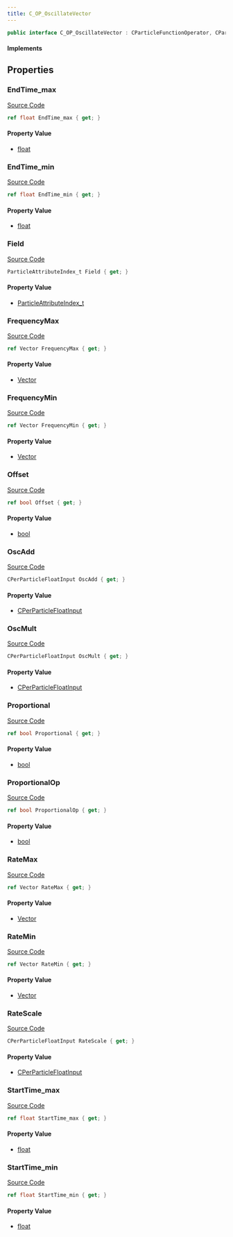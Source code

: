```yaml
---
title: C_OP_OscillateVector
---
```


```csharp
public interface C_OP_OscillateVector : CParticleFunctionOperator, CParticleFunction, ISchemaClass<CParticleFunction>, ISchemaClass<CParticleFunctionOperator>, ISchemaClass<C_OP_OscillateVector>, ISchemaField, ISchemaClass, INativeHandle
```

#### Implements

## Properties

### EndTime_max

[Source Code](https://github.com/swiftly-solution/swiftlys2/blob/beta/managed/src/SwiftlyS2.Generated/Schemas/Interfaces/C_OP_OscillateVector.cs#L38)

```csharp
ref float EndTime_max { get; }
```

#### Property Value

- [float](https://learn.microsoft.com/dotnet/api/system.single)

### EndTime_min

[Source Code](https://github.com/swiftly-solution/swiftlys2/blob/beta/managed/src/SwiftlyS2.Generated/Schemas/Interfaces/C_OP_OscillateVector.cs#L36)

```csharp
ref float EndTime_min { get; }
```

#### Property Value

- [float](https://learn.microsoft.com/dotnet/api/system.single)

### Field

[Source Code](https://github.com/swiftly-solution/swiftlys2/blob/beta/managed/src/SwiftlyS2.Generated/Schemas/Interfaces/C_OP_OscillateVector.cs#L24)

```csharp
ParticleAttributeIndex_t Field { get; }
```

#### Property Value

- [ParticleAttributeIndex_t](/docs/api/shared/schemadefinitions/particleattributeindex_t)

### FrequencyMax

[Source Code](https://github.com/swiftly-solution/swiftlys2/blob/beta/managed/src/SwiftlyS2.Generated/Schemas/Interfaces/C_OP_OscillateVector.cs#L22)

```csharp
ref Vector FrequencyMax { get; }
```

#### Property Value

- [Vector](/docs/api/shared/natives/vector)

### FrequencyMin

[Source Code](https://github.com/swiftly-solution/swiftlys2/blob/beta/managed/src/SwiftlyS2.Generated/Schemas/Interfaces/C_OP_OscillateVector.cs#L20)

```csharp
ref Vector FrequencyMin { get; }
```

#### Property Value

- [Vector](/docs/api/shared/natives/vector)

### Offset

[Source Code](https://github.com/swiftly-solution/swiftlys2/blob/beta/managed/src/SwiftlyS2.Generated/Schemas/Interfaces/C_OP_OscillateVector.cs#L30)

```csharp
ref bool Offset { get; }
```

#### Property Value

- [bool](https://learn.microsoft.com/dotnet/api/system.boolean)

### OscAdd

[Source Code](https://github.com/swiftly-solution/swiftlys2/blob/beta/managed/src/SwiftlyS2.Generated/Schemas/Interfaces/C_OP_OscillateVector.cs#L42)

```csharp
CPerParticleFloatInput OscAdd { get; }
```

#### Property Value

- [CPerParticleFloatInput](/docs/api/shared/schemadefinitions/cperparticlefloatinput)

### OscMult

[Source Code](https://github.com/swiftly-solution/swiftlys2/blob/beta/managed/src/SwiftlyS2.Generated/Schemas/Interfaces/C_OP_OscillateVector.cs#L40)

```csharp
CPerParticleFloatInput OscMult { get; }
```

#### Property Value

- [CPerParticleFloatInput](/docs/api/shared/schemadefinitions/cperparticlefloatinput)

### Proportional

[Source Code](https://github.com/swiftly-solution/swiftlys2/blob/beta/managed/src/SwiftlyS2.Generated/Schemas/Interfaces/C_OP_OscillateVector.cs#L26)

```csharp
ref bool Proportional { get; }
```

#### Property Value

- [bool](https://learn.microsoft.com/dotnet/api/system.boolean)

### ProportionalOp

[Source Code](https://github.com/swiftly-solution/swiftlys2/blob/beta/managed/src/SwiftlyS2.Generated/Schemas/Interfaces/C_OP_OscillateVector.cs#L28)

```csharp
ref bool ProportionalOp { get; }
```

#### Property Value

- [bool](https://learn.microsoft.com/dotnet/api/system.boolean)

### RateMax

[Source Code](https://github.com/swiftly-solution/swiftlys2/blob/beta/managed/src/SwiftlyS2.Generated/Schemas/Interfaces/C_OP_OscillateVector.cs#L18)

```csharp
ref Vector RateMax { get; }
```

#### Property Value

- [Vector](/docs/api/shared/natives/vector)

### RateMin

[Source Code](https://github.com/swiftly-solution/swiftlys2/blob/beta/managed/src/SwiftlyS2.Generated/Schemas/Interfaces/C_OP_OscillateVector.cs#L16)

```csharp
ref Vector RateMin { get; }
```

#### Property Value

- [Vector](/docs/api/shared/natives/vector)

### RateScale

[Source Code](https://github.com/swiftly-solution/swiftlys2/blob/beta/managed/src/SwiftlyS2.Generated/Schemas/Interfaces/C_OP_OscillateVector.cs#L44)

```csharp
CPerParticleFloatInput RateScale { get; }
```

#### Property Value

- [CPerParticleFloatInput](/docs/api/shared/schemadefinitions/cperparticlefloatinput)

### StartTime_max

[Source Code](https://github.com/swiftly-solution/swiftlys2/blob/beta/managed/src/SwiftlyS2.Generated/Schemas/Interfaces/C_OP_OscillateVector.cs#L34)

```csharp
ref float StartTime_max { get; }
```

#### Property Value

- [float](https://learn.microsoft.com/dotnet/api/system.single)

### StartTime_min

[Source Code](https://github.com/swiftly-solution/swiftlys2/blob/beta/managed/src/SwiftlyS2.Generated/Schemas/Interfaces/C_OP_OscillateVector.cs#L32)

```csharp
ref float StartTime_min { get; }
```

#### Property Value

- [float](https://learn.microsoft.com/dotnet/api/system.single)


